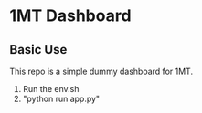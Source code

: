 # 1MT Dashboard

## Basic Use

This repo is a simple dummy dashboard for 1MT.
1. Run the env.sh 
2. "python run app.py"
